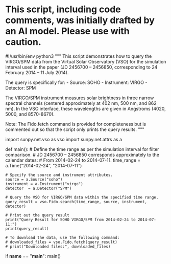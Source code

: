 # This script, including code comments, was initially drafted by an AI model. Please use with caution.

#!/usr/bin/env python3
"""
This script demonstrates how to query the VIRGO/SPM data from the Virtual Solar Observatory (VSO)
for the simulation interval used in the paper (JD 2456700 – 2456850, corresponding to 24 February 2014 – 11 July 2014).

The query is specifically for:
    - Source: SOHO
    - Instrument: VIRGO
    - Detector: SPM

The VIRGO/SPM instrument measures solar brightness in three narrow spectral channels (centered approximately at 402 nm, 500 nm, and 862 nm).
In the VSO interface, these wavelengths are given in Angstroms (4020, 5000, and 8570-8670).

Note: The Fido.fetch command is provided for completeness but is commented out so that the script only prints the query results.
"""

import sunpy.net.vso as vso
import sunpy.net.attrs as a

def main():
    # Define the time range as per the simulation interval for filter comparison.
    # JD 2456700 – 2456850 corresponds approximately to the calendar dates:
    # From 2014-02-24 to 2014-07-11.
    time_range = a.Time("2014-02-24", "2014-07-11")
    
    # Specify the source and instrument attributes.
    source = a.Source("soho")
    instrument = a.Instrument("virgo")
    detector  = a.Detector("SPM")
    
    # Query the VSO for VIRGO/SPM data within the specified time range.
    query_result = vso.Fido.search(time_range, source, instrument, detector)
    
    # Print out the query result
    print("Query Result for SOHO VIRGO/SPM from 2014-02-24 to 2014-07-11:")
    print(query_result)
    
    # To download the data, use the following command:
    # downloaded_files = vso.Fido.fetch(query_result)
    # print("Downloaded files:", downloaded_files)

if __name__ == "__main__":
    main()
